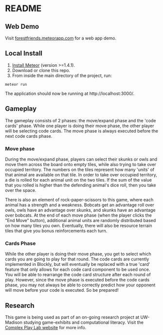 # README

## Web Demo

Visit [forestfriends.meteorapp.com](https://forestfriends.meteorapp.com) for a web app demo.

## Local Install

1. [Install Meteor](https://www.meteor.com/install) (version >=1.4.1).
2. Download or clone this repo.
3. From inside the main directory of the project, run:

`meteor run`

The application should now be running at http://localhost:3000/. 

## Gameplay

The gameplay consists of 2 phases: the move/expand phase and the 'code cards' phase. While one player is doing their move phase, the other player will be selecting code cards. The move phase is always executed before the next code cards phase. 

### Move phase

During the move/expand phase, players can select their skunks or owls and move them across the board onto empty tiles, while also trying to take over occupied territory. The numbers on the tiles represent how many 'units' of that animal are available on that tile. In order to take over occupied territory, a die is rolled for each animal unit on the two tiles. If the sum of the value that you rolled is higher than the defending animal's dice roll, then you take over the space. 

There is also an element of rock-paper-scissors to this game, where each animal has a strength and a weakness. Bobcats get an advantage roll over owls, owls have an advantage over skunks, and skunks have an advantage over bobcats. At the end of each move phase (when the player clicks the "End Move" button), additional animal units are randomly distributed based on how many tiles you own. Eventually, there will also be resource terrain tiles that give you bonus reinforcements each turn.

### Cards Phase

While the other player is doing their move phase, you get to select which cards you are going to play for that round. The code cards are currently implemented in Blockly, but will eventually be replaced with a true 'card' feature that only allows for each code card component to be used once. You will be able to rearrange the code card structure after each round of play. However, since the move phase is executed before the code cards phase, you may not always be able to correctly predict how your opponent will move before your code is executed. So be prepared!

## Research

This game is being used as part of an on-going research project at UW-Madison studying game-exhibits and computational literacy. Visit the [Complex Play Lab website](http://complexplay.org/) for more info.
